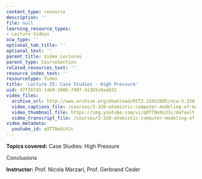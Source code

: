 ```yaml
---
content_type: resource
description: ''
file: null
learning_resource_types:
- Lecture Videos
ocw_type: ''
optional_tab_title: ''
optional_text: ''
parent_title: Video Lectures
parent_type: CourseSection
related_resources_text: ''
resource_index_text: ''
resourcetype: Video
title: 'Lecture 25: Case Studies - High Pressure'
uid: d7f367d1-1de9-260b-7407-413b5c8aa831
video_files:
  archive_url: http://www.archive.org/download/MIT3.320S2005/ocw-3.320-lec-19-10may05-220k.mp4
  video_captions_file: /courses/3-320-atomistic-computer-modeling-of-materials-sma-5107-spring-2005/32206e7a0ddd5f51abebe257c6d24427_qOTTNo9iXJc.vtt
  video_thumbnail_file: https://img.youtube.com/vi/qOTTNo9iXJc/default.jpg
  video_transcript_file: /courses/3-320-atomistic-computer-modeling-of-materials-sma-5107-spring-2005/0a9e7238e89977b7470257584ea8ee8f_qOTTNo9iXJc.pdf
video_metadata:
  youtube_id: qOTTNo9iXJc
---
```


**Topics covered:** Case Studies: High Pressure

Conclusions

**Instructor:** Prof. Nicola Marzari, Prof. Gerbrand Ceder